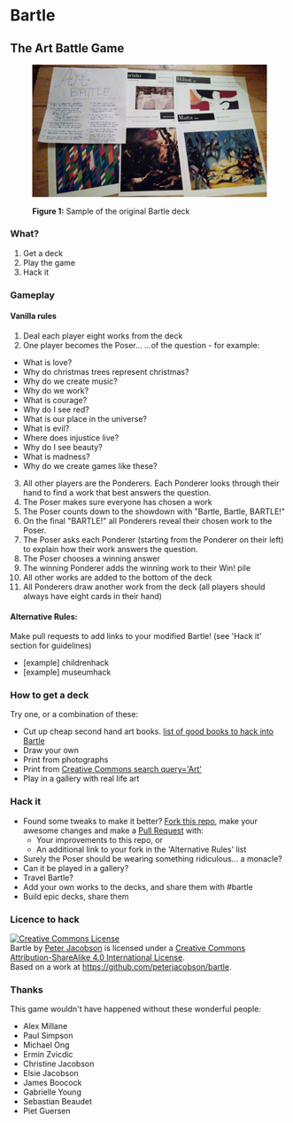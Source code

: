 # Bartle
## The Art Battle Game
<figure>
  <img src="/images/bartle-v1.jpg" alt="Sample of first Bartle deck and instructions"><br>
  <figcaption>
    <p><strong>Figure 1:</strong> Sample of the original Bartle deck</p>
  </figcaption>
</figure>

### What?
1. Get a deck
2. Play the game
3. Hack it

### Gameplay

#### Vanilla rules
1. Deal each player eight works from the deck
2. One player becomes the Poser... ...of the question - for example:
  - What is love?
  - Why do christmas trees represent christmas?
  - Why do we create music?
  - Why do we work?
  - What is courage?
  - Why do I see red?
  - What is our place in the universe?
  - What is evil?
  - Where does injustice live?
  - Why do I see beauty?
  - What is madness?
  - Why do we create games like these?
3. All other players are the Ponderers. Each Ponderer looks through their hand to find a work that best answers the question.
4. The Poser makes sure everyone has chosen a work
5. The Poser counts down to the showdown with "Bartle, Bartle, BARTLE!"
6. On the final "BARTLE!" all Ponderers reveal their chosen work to the Poser.
7. The Poser asks each Ponderer (starting from the Ponderer on their left) to explain how their work answers the question.
8. The Poser chooses a winning answer
9. The winning Ponderer adds the winning work to their Win! pile
10. All other works are added to the bottom of the deck
11. All Ponderers draw another work from the deck (all players should always have eight cards in their hand)

#### Alternative Rules:
Make pull requests to add links to your modified Bartle! (see 'Hack it' section for guidelines)
- [example] childrenhack
- [example] museumhack

### How to get a deck
Try one, or a combination of these:
- Cut up cheap second hand art books. [list of good books to hack into Bartle](/bartleable-books.md)
- Draw your own
- Print from photographs
- Print from [Creative Commons search query='Art'](https://www.google.co.nz/search?site=imghp&tbm=isch&q=art&tbs=sur:fc&gws_rd=cr&ei=Xx99VquCEoeqjwOV3KSICQ)
- Play in a gallery with real life art

### Hack it
- Found some tweaks to make it better? [Fork this repo](https://help.github.com/articles/fork-a-repo/), make your awesome changes and make a [Pull Request](https://help.github.com/articles/using-pull-requests/) with:
  - Your improvements to this repo, or
  - An additional link to your fork in the 'Alternative Rules' list
- Surely the Poser should be wearing something ridiculous... a monacle?
- Can it be played in a gallery?
- Travel Bartle?
- Add your own works to the decks, and share them with #bartle
- Build epic decks, share them

### Licence to hack

<a rel="license" href="http://creativecommons.org/licenses/by-sa/4.0/"><img alt="Creative Commons License" style="border-width:0" src="https://i.creativecommons.org/l/by-sa/4.0/88x31.png" /></a><br /><span xmlns:dct="http://purl.org/dc/terms/" property="dct:title">Bartle</span> by <a xmlns:cc="http://creativecommons.org/ns#" href="https://github.com/peterjacobson/bartle" property="cc:attributionName" rel="cc:attributionURL">Peter Jacobson</a> is licensed under a <a rel="license" href="http://creativecommons.org/licenses/by-sa/4.0/">Creative Commons Attribution-ShareAlike 4.0 International License</a>.<br />Based on a work at <a xmlns:dct="http://purl.org/dc/terms/" href="https://github.com/peterjacobson/bartle" rel="dct:source">https://github.com/peterjacobson/bartle</a>.

### Thanks
This game wouldn't have happened without these wonderful people:
- Alex Millane
- Paul Simpson
- Michael Ong
- Ermin Zvicdic
- Christine Jacobson
- Elsie Jacobson
- James Boocock
- Gabrielle Young
- Sebastian Beaudet
- Piet Guersen
